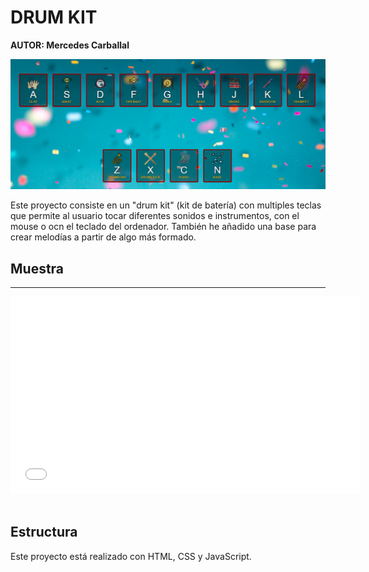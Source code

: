 # DRUM KIT

**AUTOR: Mercedes Carballal**

![vista-general](./infoReadme/vista-general.PNG)

Este proyecto consiste en un "drum kit" (kit de batería) con multiples teclas que permite al usuario tocar diferentes sonidos e instrumentos, con el mouse o ocn el teclado del ordenador. También he añadido una base para crear melodías a partir de algo más formado.
<br >

## Muestra

---

<div align="center">
      <iframe width="560" height="315" src="./infoReadme/2020-11-10 Drum Kit.mp4" frameborder="0" allowfullscreen>
      </iframe>
</div>

<br >

## Estructura

Este proyecto está realizado con HTML, CSS y JavaScript.
